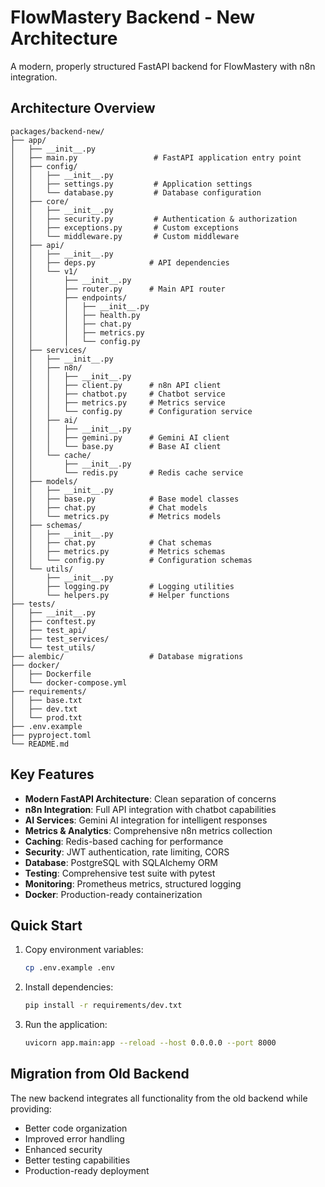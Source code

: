 # FlowMastery Backend - New Architecture

A modern, properly structured FastAPI backend for FlowMastery with n8n integration.

## Architecture Overview

```
packages/backend-new/
├── app/
│   ├── __init__.py
│   ├── main.py                 # FastAPI application entry point
│   ├── config/
│   │   ├── __init__.py
│   │   ├── settings.py         # Application settings
│   │   └── database.py         # Database configuration
│   ├── core/
│   │   ├── __init__.py
│   │   ├── security.py         # Authentication & authorization
│   │   ├── exceptions.py       # Custom exceptions
│   │   └── middleware.py       # Custom middleware
│   ├── api/
│   │   ├── __init__.py
│   │   ├── deps.py            # API dependencies
│   │   └── v1/
│   │       ├── __init__.py
│   │       ├── router.py      # Main API router
│   │       ├── endpoints/
│   │       │   ├── __init__.py
│   │       │   ├── health.py
│   │       │   ├── chat.py
│   │       │   ├── metrics.py
│   │       │   └── config.py
│   ├── services/
│   │   ├── __init__.py
│   │   ├── n8n/
│   │   │   ├── __init__.py
│   │   │   ├── client.py      # n8n API client
│   │   │   ├── chatbot.py     # Chatbot service
│   │   │   ├── metrics.py     # Metrics service
│   │   │   └── config.py      # Configuration service
│   │   ├── ai/
│   │   │   ├── __init__.py
│   │   │   ├── gemini.py      # Gemini AI client
│   │   │   └── base.py        # Base AI client
│   │   └── cache/
│   │       ├── __init__.py
│   │       └── redis.py       # Redis cache service
│   ├── models/
│   │   ├── __init__.py
│   │   ├── base.py            # Base model classes
│   │   ├── chat.py            # Chat models
│   │   └── metrics.py         # Metrics models
│   ├── schemas/
│   │   ├── __init__.py
│   │   ├── chat.py            # Chat schemas
│   │   ├── metrics.py         # Metrics schemas
│   │   └── config.py          # Configuration schemas
│   └── utils/
│       ├── __init__.py
│       ├── logging.py         # Logging utilities
│       └── helpers.py         # Helper functions
├── tests/
│   ├── __init__.py
│   ├── conftest.py
│   ├── test_api/
│   ├── test_services/
│   └── test_utils/
├── alembic/                   # Database migrations
├── docker/
│   ├── Dockerfile
│   └── docker-compose.yml
├── requirements/
│   ├── base.txt
│   ├── dev.txt
│   └── prod.txt
├── .env.example
├── pyproject.toml
└── README.md
```

## Key Features

- **Modern FastAPI Architecture**: Clean separation of concerns
- **n8n Integration**: Full API integration with chatbot capabilities
- **AI Services**: Gemini AI integration for intelligent responses
- **Metrics & Analytics**: Comprehensive n8n metrics collection
- **Caching**: Redis-based caching for performance
- **Security**: JWT authentication, rate limiting, CORS
- **Database**: PostgreSQL with SQLAlchemy ORM
- **Testing**: Comprehensive test suite with pytest
- **Monitoring**: Prometheus metrics, structured logging
- **Docker**: Production-ready containerization

## Quick Start

1. Copy environment variables:
   ```bash
   cp .env.example .env
   ```

2. Install dependencies:
   ```bash
   pip install -r requirements/dev.txt
   ```

3. Run the application:
   ```bash
   uvicorn app.main:app --reload --host 0.0.0.0 --port 8000
   ```

## Migration from Old Backend

The new backend integrates all functionality from the old backend while providing:
- Better code organization
- Improved error handling
- Enhanced security
- Better testing capabilities
- Production-ready deployment